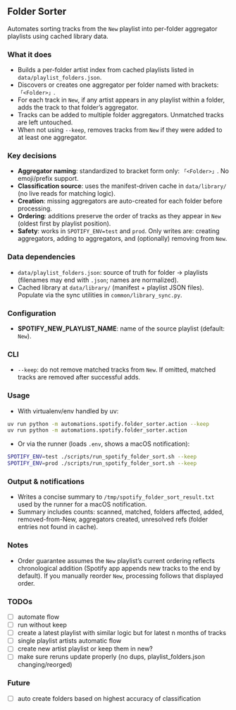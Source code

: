 ## Folder Sorter

Automates sorting tracks from the `New` playlist into per-folder aggregator playlists using cached library data.

### What it does

- Builds a per-folder artist index from cached playlists listed in `data/playlist_folders.json`.
- Discovers or creates one aggregator per folder named with brackets: `「<Folder>」`.
- For each track in `New`, if any artist appears in any playlist within a folder, adds the track to that folder’s aggregator.
- Tracks can be added to multiple folder aggregators. Unmatched tracks are left untouched.
- When not using `--keep`, removes tracks from `New` if they were added to at least one aggregator.

### Key decisions

- **Aggregator naming**: standardized to bracket form only: `「<Folder>」`. No emoji/prefix support.
- **Classification source**: uses the manifest-driven cache in `data/library/` (no live reads for matching logic).
- **Creation**: missing aggregators are auto-created for each folder before processing.
- **Ordering**: additions preserve the order of tracks as they appear in `New` (oldest first by playlist position).
- **Safety**: works in `SPOTIFY_ENV=test` and `prod`. Only writes are: creating aggregators, adding to aggregators, and (optionally) removing from `New`.

### Data dependencies

- `data/playlist_folders.json`: source of truth for folder → playlists (filenames may end with `.json`; names are normalized).
- Cached library at `data/library/` (manifest + playlist JSON files). Populate via the sync utilities in `common/library_sync.py`.

### Configuration

- **SPOTIFY_NEW_PLAYLIST_NAME**: name of the source playlist (default: `New`).

### CLI

- `--keep`: do not remove matched tracks from `New`. If omitted, matched tracks are removed after successful adds.

### Usage

- With virtualenv/env handled by uv:

```bash
uv run python -m automations.spotify.folder_sorter.action --keep
uv run python -m automations.spotify.folder_sorter.action
```

- Or via the runner (loads `.env`, shows a macOS notification):

```bash
SPOTIFY_ENV=test ./scripts/run_spotify_folder_sort.sh --keep
SPOTIFY_ENV=prod ./scripts/run_spotify_folder_sort.sh --keep
```

### Output & notifications

- Writes a concise summary to `/tmp/spotify_folder_sort_result.txt` used by the runner for a macOS notification.
- Summary includes counts: scanned, matched, folders affected, added, removed-from-New, aggregators created, unresolved refs (folder entries not found in cache).

### Notes

- Order guarantee assumes the `New` playlist’s current ordering reflects chronological addition (Spotify app appends new tracks to the end by default). If you manually reorder `New`, processing follows that displayed order.

### TODOs

- [ ] automate flow
- [ ] run without keep
- [ ] create a latest playlist with similar logic but for latest n months of tracks
- [ ] single playlist artists automatic flow
- [ ] create new artist playlist or keep them in new?
- [ ] make sure reruns update properly (no dups, playlist_folders.json changing/reorged)

### Future

- [ ] auto create folders based on highest accuracy of classification
